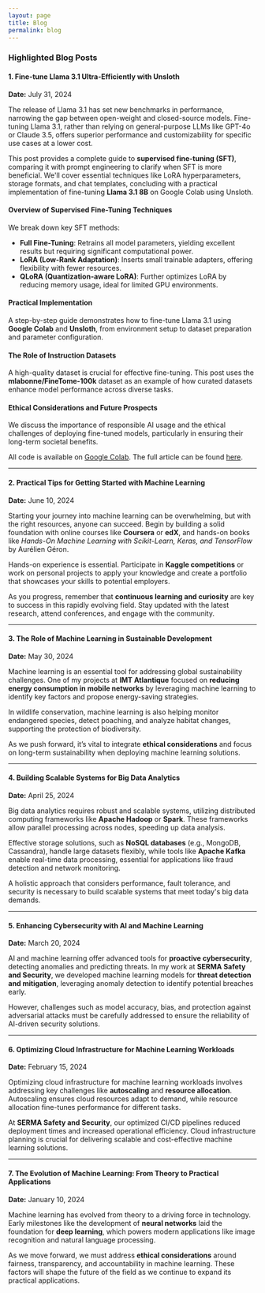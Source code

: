 ```yaml
---
layout: page
title: Blog
permalink: blog
---
```


### Highlighted Blog Posts

#### **1. Fine-tune Llama 3.1 Ultra-Efficiently with Unsloth**
**Date:** July 31, 2024

The release of Llama 3.1 has set new benchmarks in performance, narrowing the gap between open-weight and closed-source models. Fine-tuning Llama 3.1, rather than relying on general-purpose LLMs like GPT-4o or Claude 3.5, offers superior performance and customizability for specific use cases at a lower cost.

This post provides a complete guide to **supervised fine-tuning (SFT)**, comparing it with prompt engineering to clarify when SFT is more beneficial. We'll cover essential techniques like LoRA hyperparameters, storage formats, and chat templates, concluding with a practical implementation of fine-tuning **Llama 3.1 8B** on Google Colab using Unsloth.

#### **Overview of Supervised Fine-Tuning Techniques**
We break down key SFT methods:
- **Full Fine-Tuning**: Retrains all model parameters, yielding excellent results but requiring significant computational power.
- **LoRA (Low-Rank Adaptation)**: Inserts small trainable adapters, offering flexibility with fewer resources.
- **QLoRA (Quantization-aware LoRA)**: Further optimizes LoRA by reducing memory usage, ideal for limited GPU environments.

#### **Practical Implementation**
A step-by-step guide demonstrates how to fine-tune Llama 3.1 using **Google Colab** and **Unsloth**, from environment setup to dataset preparation and parameter configuration.

#### **The Role of Instruction Datasets**
A high-quality dataset is crucial for effective fine-tuning. This post uses the **mlabonne/FineTome-100k** dataset as an example of how curated datasets enhance model performance across diverse tasks.

#### **Ethical Considerations and Future Prospects**
We discuss the importance of responsible AI usage and the ethical challenges of deploying fine-tuned models, particularly in ensuring their long-term societal benefits.

All code is available on [Google Colab](https://colab.research.google.com/drive/164cg_O7SV7G8kZr_JXqLd6VC7pd86-1Z#scrollTo=PoPKQjga6obN). The full article can be found [here](https://huggingface.co/blog/mlabonne/sft-llama3).

---

#### **2. Practical Tips for Getting Started with Machine Learning**
**Date:** June 10, 2024

Starting your journey into machine learning can be overwhelming, but with the right resources, anyone can succeed. Begin by building a solid foundation with online courses like **Coursera** or **edX**, and hands-on books like *Hands-On Machine Learning with Scikit-Learn, Keras, and TensorFlow* by Aurélien Géron.

Hands-on experience is essential. Participate in **Kaggle competitions** or work on personal projects to apply your knowledge and create a portfolio that showcases your skills to potential employers.

As you progress, remember that **continuous learning and curiosity** are key to success in this rapidly evolving field. Stay updated with the latest research, attend conferences, and engage with the community.

---

#### **3. The Role of Machine Learning in Sustainable Development**
**Date:** May 30, 2024

Machine learning is an essential tool for addressing global sustainability challenges. One of my projects at **IMT Atlantique** focused on **reducing energy consumption in mobile networks** by leveraging machine learning to identify key factors and propose energy-saving strategies.

In wildlife conservation, machine learning is also helping monitor endangered species, detect poaching, and analyze habitat changes, supporting the protection of biodiversity.

As we push forward, it’s vital to integrate **ethical considerations** and focus on long-term sustainability when deploying machine learning solutions.

---

#### **4. Building Scalable Systems for Big Data Analytics**
**Date:** April 25, 2024

Big data analytics requires robust and scalable systems, utilizing distributed computing frameworks like **Apache Hadoop** or **Spark**. These frameworks allow parallel processing across nodes, speeding up data analysis.

Effective storage solutions, such as **NoSQL databases** (e.g., MongoDB, Cassandra), handle large datasets flexibly, while tools like **Apache Kafka** enable real-time data processing, essential for applications like fraud detection and network monitoring.

A holistic approach that considers performance, fault tolerance, and security is necessary to build scalable systems that meet today's big data demands.

---

#### **5. Enhancing Cybersecurity with AI and Machine Learning**
**Date:** March 20, 2024

AI and machine learning offer advanced tools for **proactive cybersecurity**, detecting anomalies and predicting threats. In my work at **SERMA Safety and Security**, we developed machine learning models for **threat detection and mitigation**, leveraging anomaly detection to identify potential breaches early.

However, challenges such as model accuracy, bias, and protection against adversarial attacks must be carefully addressed to ensure the reliability of AI-driven security solutions.

---

#### **6. Optimizing Cloud Infrastructure for Machine Learning Workloads**
**Date:** February 15, 2024

Optimizing cloud infrastructure for machine learning workloads involves addressing key challenges like **autoscaling** and **resource allocation**. Autoscaling ensures cloud resources adapt to demand, while resource allocation fine-tunes performance for different tasks.

At **SERMA Safety and Security**, our optimized CI/CD pipelines reduced deployment times and increased operational efficiency. Cloud infrastructure planning is crucial for delivering scalable and cost-effective machine learning solutions.

---

#### **7. The Evolution of Machine Learning: From Theory to Practical Applications**
**Date:** January 10, 2024

Machine learning has evolved from theory to a driving force in technology. Early milestones like the development of **neural networks** laid the foundation for **deep learning**, which powers modern applications like image recognition and natural language processing.

As we move forward, we must address **ethical considerations** around fairness, transparency, and accountability in machine learning. These factors will shape the future of the field as we continue to expand its practical applications.
